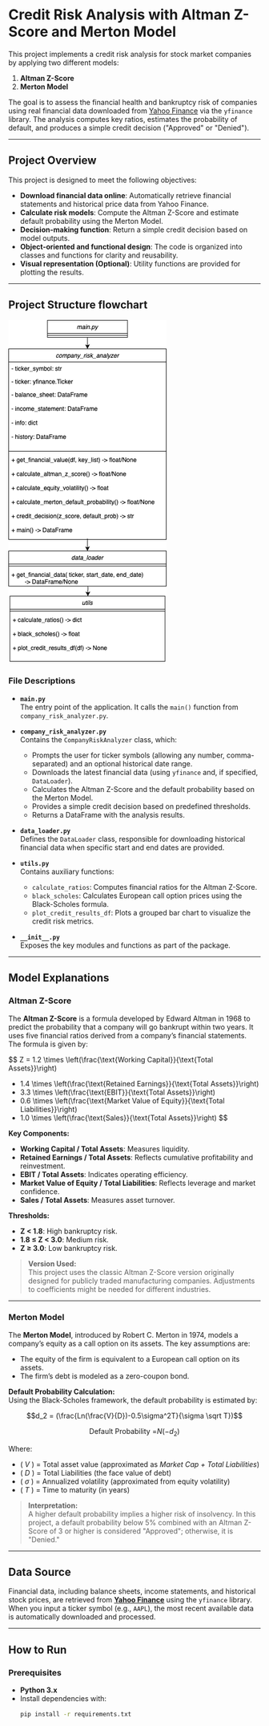 # Credit Risk Analysis with Altman Z-Score and Merton Model

This project implements a credit risk analysis for stock market companies by applying two different models:

1. **Altman Z-Score**  
2. **Merton Model**

The goal is to assess the financial health and bankruptcy risk of companies using real financial data downloaded from [Yahoo Finance](https://finance.yahoo.com/) via the `yfinance` library. The analysis computes key ratios, estimates the probability of default, and produces a simple credit decision ("Approved" or "Denied").

---

## Project Overview

This project is designed to meet the following objectives:
- **Download financial data online**: Automatically retrieve financial statements and historical price data from Yahoo Finance.
- **Calculate risk models**: Compute the Altman Z-Score and estimate default probability using the Merton Model.
- **Decision-making function**: Return a simple credit decision based on model outputs.
- **Object-oriented and functional design**: The code is organized into classes and functions for clarity and reusability.
- **Visual representation (Optional)**: Utility functions are provided for plotting the results.

---

## Project Structure flowchart

![Flowchart Diagram](docs/flowchart.drawio.png)


### File Descriptions

- **`main.py`**  
  The entry point of the application. It calls the `main()` function from `company_risk_analyzer.py`.

- **`company_risk_analyzer.py`**  
  Contains the `CompanyRiskAnalyzer` class, which:
  - Prompts the user for ticker symbols (allowing any number, comma-separated) and an optional historical date range.
  - Downloads the latest financial data (using `yfinance` and, if specified, `DataLoader`).
  - Calculates the Altman Z-Score and the default probability based on the Merton Model.
  - Provides a simple credit decision based on predefined thresholds.
  - Returns a DataFrame with the analysis results.

- **`data_loader.py`**  
  Defines the `DataLoader` class, responsible for downloading historical financial data when specific start and end dates are provided.

- **`utils.py`**  
  Contains auxiliary functions:
  - `calculate_ratios`: Computes financial ratios for the Altman Z-Score.
  - `black_scholes`: Calculates European call option prices using the Black-Scholes formula.
  - `plot_credit_results_df`: Plots a grouped bar chart to visualize the credit risk metrics.

- **`__init__.py`**  
  Exposes the key modules and functions as part of the package.

---

## Model Explanations

### Altman Z-Score

The **Altman Z-Score** is a formula developed by Edward Altman in 1968 to predict the probability that a company will go bankrupt within two years. It uses five financial ratios derived from a company’s financial statements. The formula is given by:

$$
Z = 1.2 \times \left(\frac{\text{Working Capital}}{\text{Total Assets}}\right)
  + 1.4 \times \left(\frac{\text{Retained Earnings}}{\text{Total Assets}}\right)
  + 3.3 \times \left(\frac{\text{EBIT}}{\text{Total Assets}}\right)
  + 0.6 \times \left(\frac{\text{Market Value of Equity}}{\text{Total Liabilities}}\right)
  + 1.0 \times \left(\frac{\text{Sales}}{\text{Total Assets}}\right)
$$

**Key Components:**
- **Working Capital / Total Assets**: Measures liquidity.
- **Retained Earnings / Total Assets**: Reflects cumulative profitability and reinvestment.
- **EBIT / Total Assets**: Indicates operating efficiency.
- **Market Value of Equity / Total Liabilities**: Reflects leverage and market confidence.
- **Sales / Total Assets**: Measures asset turnover.

**Thresholds:**
- **Z < 1.8**: High bankruptcy risk.
- **1.8 ≤ Z < 3.0**: Medium risk.
- **Z ≥ 3.0**: Low bankruptcy risk.

> **Version Used:**  
> This project uses the classic Altman Z-Score version originally designed for publicly traded manufacturing companies. Adjustments to coefficients might be needed for different industries.

---

### Merton Model

The **Merton Model**, introduced by Robert C. Merton in 1974, models a company’s equity as a call option on its assets. The key assumptions are:
- The equity of the firm is equivalent to a European call option on its assets.
- The firm’s debt is modeled as a zero-coupon bond.

**Default Probability Calculation:**  
Using the Black-Scholes framework, the default probability is estimated by:

$$d_2 = (\frac{Ln(\frac{V}{D})-0.5\sigma^2T}{\sigma \sqrt T})$$

$$
\text{Default Probability =} N(-d_2)
$$



Where:
- \( $V$ \) = Total asset value (approximated as *Market Cap + Total Liabilities*)
- \( $D$ \) = Total Liabilities (the face value of debt)
- \( $\sigma$ \) = Annualized volatility (approximated from equity volatility)
- \( $T$ \) = Time to maturity (in years)

> **Interpretation:**  
> A higher default probability implies a higher risk of insolvency. In this project, a default probability below 5% combined with an Altman Z-Score of 3 or higher is considered "Approved"; otherwise, it is "Denied."

---

## Data Source

Financial data, including balance sheets, income statements, and historical stock prices, are retrieved from **[Yahoo Finance](https://finance.yahoo.com/)** using the `yfinance` library. When you input a ticker symbol (e.g., `AAPL`), the most recent available data is automatically downloaded and processed.

---

## How to Run

### Prerequisites

- **Python 3.x**
- Install dependencies with:
  ```bash
  pip install -r requirements.txt
